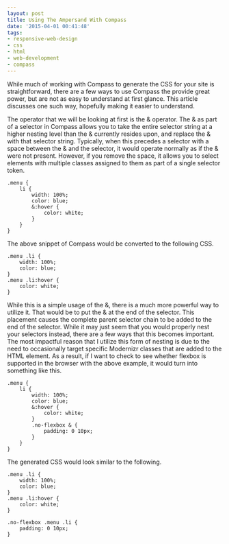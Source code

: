 ```yaml
---
layout: post
title: Using The Ampersand With Compass
date: '2015-04-01 00:41:48'
tags:
- responsive-web-design
- css
- html
- web-development
- compass
---
```


While much of working with Compass to generate the CSS for your site is straightforward, there are a few ways to use Compass the provide great power, but are not as easy to understand at first glance. This article discusses one such way, hopefully making it easier to understand.

The operator that we will be looking at first is the & operator. The & as part of a selector in Compass allows you to take the entire selector string at a higher nesting level than the & currently resides upon, and replace the & with that selector string. Typically, when this precedes a selector with a space between the & and the selector, it would operate normally as if the & were not present. However, if you remove the space, it allows you to select elements with multiple classes assigned to them as part of a single selector token. 

```
.menu {
	li {
    	width: 100%;
        color: blue;
        &:hover {
        	color: white;
        }
    }
}
```

The above snippet of Compass would be converted to the following CSS.

```
.menu .li {
	width: 100%;
    color: blue;
}
.menu .li:hover {
	color: white;
}
```

While this is a simple usage of the &, there is a much more powerful way to utilize it. That would be to put the & at the end of the selector. This placement causes the complete parent selector chain to be added to the end of the selector. While it may just seem that you would properly nest your selectors instead, there are a few ways that this becomes important. The most impactful reason that I utilize this form of nesting is due to the need to occasionally target specific Modernizr classes that are added to the HTML element. As a result, if I want to check to see whether flexbox is supported in the browser with the above example, it would turn into something like this.

```
.menu {
	li {
    	width: 100%;
        color: blue;
        &:hover {
        	color: white;
        }
        .no-flexbox & {
        	padding: 0 10px;
        }
    }
}
```

The generated CSS would look similar to the following.

```
.menu .li {
	width: 100%;
    color: blue;
}
.menu .li:hover {
	color: white;
}

.no-flexbox .menu .li {
	padding: 0 10px;
}
```